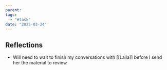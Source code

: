 ```yaml
---
parent: 
tags:
  - "#task"
date: "2025-03-24"
---
```

## Reflections
* Will need to wait to finish my conversations with [[Laila]] before I send her the material to review
